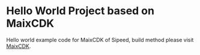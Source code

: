 Hello World Project based on MaixCDK
====

Hello world example code for MaixCDK of Sipeed, build method please visit [MaixCDK](https://github.com/sipeed/MaixCDK).

